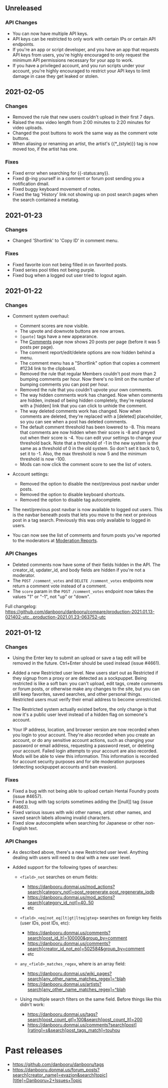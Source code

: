 ## Unreleased

### API Changes

* You can now have multiple API keys.
* API keys can be restricted to only work with certain IPs or certain API
  endpoints.
* If you're an app or script developer, and you have an app that requests API
  keys from users, you're highly encouraged to only request the minimum API
  permissions necessary for your app to work.
* If you have a privileged account, and you run scripts under your account,
  you're highly encouraged to restrict your API keys to limit damage in case
  they get leaked or stolen.

## 2021-02-05

### Changes

* Removed the rule that new users couldn't upload in their first 7 days.
* Raised the max video length from 2:00 minutes to 2:20 minutes for video uploads.
* Changed the post buttons to work the same way as the comment vote buttons.
* When aliasing or renaming an artist, the artist's {{\*\_(style)}} tag is now 
  moved too, if the artist has one.

### Fixes

* Fixed error when searching for {{-status:any}}.
* Fixed @-ing yourself in a comment or forum post sending you a notification dmail.
* Fixed buggy keyboard movement of notes.
* Fixed the tag 'History' link not showing up on post search pages when the
  search contained a metatag.

## 2021-01-23

### Changes

* Changed 'Shortlink' to 'Copy ID' in comment menu.

### Fixes

* Fixed favorite icon not being filled in on favorited posts.
* Fixed series pool titles not being purple.
* Fixed bug when a logged out user tried to logout again.

## 2021-01-22

### Changes

* Comment system overhaul:

  * Comment scores are now visible.
  * The upvote and downvote buttons are now arrows.
  * `[quote]` tags have a new appearance.
  * The [Comments](https://danbooru.donmai.us/comments) page now shows 20 posts per page (before it was 5 posts per page).
  * The comment report/edit/delete options are now hidden behind a menu.
  * The comment menu has a "Shortlink" option that copies a comment #1234 link to the clipboard.
  * Removed the rule that regular Members couldn't post more than 2 bumping comments per hour. Now there's no limit on the number of bumping comments you can post per hour.
  * Removed the rule that you couldn't upvote your own comments.
  * The way hidden comments work has changed. Now when comments are hidden, instead of being hidden completely, they're replaced with a [hidden] link that you can click to unhide the comment.
  * The way deleted comments work has changed. Now when comments are deleted, they're replaced with a [deleted] placeholder, so you can see when a post has deleted comments.
  * The default comment threshold has been lowered to -8. This means that comments are now hidden when their score is -8 and greyed out when their score is -4. You can edit your settings to change your threshold back. Note that a threshold of -1 in the new system is the same as a threshold of 0 in the old system. So don't set it back to 0, set it to -1. Also, the max threshold is now 5 and the minimum threshold is now -100.
  * Mods can now click the comment score to see the list of voters.

* Account settings:

  * Removed the option to disable the next/previous post navbar under posts.
  * Removed the option to disable keyboard shortcuts.
  * Removed the option to disable tag autocomplete.

* The next/previous post navbar is now available to logged out users. This is the navbar beneath posts that lets you move to the next or previous post in a tag search. Previously this was only available to logged in users.
* You can now see the list of comments and forum posts you've reported to the moderators at [Moderation Reports](https://danbooru.donmai.us/moderation_reports).

### API Changes

* Deleted comments now have some of their fields hidden in the API. The creator_id, updater_id, and body fields are hidden if you're not a moderator.
* The `POST /comment_votes` and `DELETE /comment_votes` endpoints now return a comment vote instead of a comment.
* The `score` param in the `POST /comment_votes` endpoint now takes the values "1" or "-1", not "up" or "down".

Full changelog: https://github.com/danbooru/danbooru/compare/production-2021.01.13-021402-utc...production-2021.01.23-063752-utc

## 2021-01-12

### Changes

* Using the Enter key to submit an upload or save a tag edit will be removed
  in the future. Ctrl+Enter should be used instead (issue #4661).

* Added a new Restricted user level. New users start out as Restricted if they
  signup from a proxy or are detected as a sockpuppet. Being restricted is like
  a soft ban: you can't upload, edit tags, create comments or forum posts, or
  otherwise make any changes to the site, but you can still keep favorites,
  saved searches, and other personal things. Restricted users must verify
  their email address to become unrestricted.

* The Restricted system actually existed before, the only change is that now
  it's a public user level instead of a hidden flag on someone's account.

* Your IP address, location, and browser version are now recorded when you
  login to your account. They're also recorded when you create an account, or
  do any sensitive account actions, such as changing your password or email
  address, requesting a password reset, or deleting your account. Failed login
  attempts to your account are also recorded. Mods will be able to view this
  information. This information is recorded for account security purposes and
  for site moderation purposes (detecting sockpuppet accounts and ban evasion).

### Fixes

* Fixed a bug with not being able to upload certain Hentai Foundry posts (issue #4657).
* Fixed a bug with tag scripts sometimes adding the [[null]] tag (issue #4663).
* Fixed various issues with wiki other names, artist other names, and saved
  search labels allowing invalid characters.
* Fixed slow autocomplete when searching for Japanese or other non-English text.

### API Changes

* As described above, there's a new Restricted user level. Anything dealing
  with users will need to deal with a new user level.

* Added support for the following types of searches:

  * `<field>_not` searches on enum fields:
    * <https://danbooru.donmai.us/mod_actions?search[category_not]=post_regenerate,post_regenerate_iqdb>
    * <https://danbooru.donmai.us/mod_actions?search[category_id_not]=40..50>
    * etc

  * `<field>_<eq|not_eq|lt|gt|lteq|gteq>` searches on foreign key fields (user IDs, post IDs, etc):
    * <https://danbooru.donmai.us/comments?search[post_id_lt]=100000&group_by=comment>
    * <https://danbooru.donmai.us/comments?search[creator_id_not_eq]=502584&group_by=comment>
    * etc

  * `any_<field>_matches_regex`, where <field> is an array field:
    * <https://danbooru.donmai.us/wiki_pages?search[any_other_name_matches_regex]=^blah>
    * <https://danbooru.donmai.us/artists?search[any_other_name_matches_regex]=^blah>

  * Using multiple search filters on the same field. Before things like this didn't work:
    * <https://danbooru.donmai.us/tags?search[post_count_gt]=100&search[post_count_lt]=200>
    * <https://danbooru.donmai.us/comments?search[post][rating]=s&search[post_tags_match]=touhou>

# Past releases

* <https://github.com/danbooru/danbooru/tags>
* <https://danbooru.donmai.us/forum_posts?search[creator_name]=evazion&search[topic][title]=Danbooru+2+Issues+Topic>

